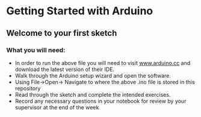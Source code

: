 # Getting Started with Arduino
## Welcome to your first sketch
### What you will need:
* In order to run the above file you will need to visit www.arduino.cc and download the 
latest version of their IDE.
* Walk through the Arduino setup wizard and open the software.
* Using File->Open-> Navigate to where the above .ino file is stored in this repository
* Read through the sketch and complete the intended exercises. 
* Record any necessary questions in your notebook for review by your supervisor at the
 end of the week
